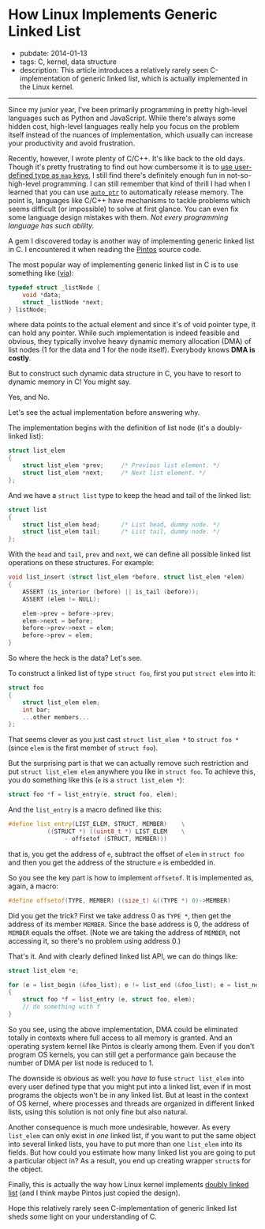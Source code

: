 # How Linux Implements Generic Linked List

- pubdate: 2014-01-13
- tags: C, kernel, data structure
- description: This article introduces a relatively rarely seen C-implementation of generic linked list, which is actually implemented in the Linux kernel.

---

Since my junior year, I've been primarily programming in pretty high-level languages such as Python and JavaScript. While there's always some hidden cost, high-level languages really help you focus on the problem itself instead of the nuances of implementation, which usually can increase your productivity and avoid frustration.

Recently, however, I wrote plenty of C/C++. It's like back to the old days. Though it's pretty frustrating to find out how cumbersome it is to [use user-defined type as `map` keys](http://stackoverflow.com/q/17016175/1240620), I still find there's definitely enough fun in not-so-high-level programming. I can still remember that kind of thrill I had when I learned that you can use [`auto_ptr`](http://www.cplusplus.com/reference/memory/auto_ptr/) to automatically release memory. The point is, languages like C/C++ have mechanisms to tackle problems which seems difficult (or impossible) to solve at first glance. You can even fix some language design mistakes with them. *Not every programming language has such ability.*

A gem I discovered today is another way of implementing generic linked list in C. I encountered it when reading the [Pintos](http://en.wikipedia.org/wiki/Pintos) source code.

The most popular way of implementing generic linked list in C is to use something like ([via](http://pseudomuto.com/development/2013/05/02/implementing-a-generic-linked-list-in-c.html)):

```cpp
typedef struct _listNode {
    void *data;
    struct _listNode *next;
} listNode;
```

where data points to the actual element and since it's of void pointer type, it can hold any pointer. While such implementation is indeed feasible and obvious, they typically involve heavy dynamic memory allocation (DMA) of list nodes (1 for the data and 1 for the node itself). Everybody knows **DMA is costly**.

But to construct such dynamic data structure in C, you have to resort to dynamic memory in C! You might say.

Yes, and No.

Let's see the actual implementation before answering why.

The implementation begins with the definition of list node (it's a doubly-linked list):

```cpp
struct list_elem
{
    struct list_elem *prev;     /* Previous list element. */
    struct list_elem *next;     /* Next list element. */
};
```

And we have a `struct list` type to keep the head and tail of the linked list:

```cpp
struct list
{
    struct list_elem head;      /* List head, dummy node. */
    struct list_elem tail;      /* List tail, dummy node. */
};
```

With the `head` and `tail`, `prev` and `next`, we can define all possible linked list operations on these structures. For example:

```cpp
void list_insert (struct list_elem *before, struct list_elem *elem)
{
    ASSERT (is_interior (before) || is_tail (before));
    ASSERT (elem != NULL);

    elem->prev = before->prev;
    elem->next = before;
    before->prev->next = elem;
    before->prev = elem;
}
```

So where the heck is the data? Let's see.

To construct a linked list of type `struct foo`, first you put `struct elem` into it:

```cpp
struct foo
{
    struct list_elem elem;
    int bar;
    ...other members...
};
```

That seems clever as you just cast `struct list_elem *` to `struct foo *` (since `elem` is the first member of `struct foo`).

But the surprising part is that we can actually remove such restriction and put `struct list_elem elem` anywhere you like in `struct foo`. To achieve this,  you do something like this (`e` is a `struct list_elem *`):

```cpp
struct foo *f = list_entry(e, struct foo, elem);
```

And the `list_entry` is a macro defined like this:

```cpp
#define list_entry(LIST_ELEM, STRUCT, MEMBER)    \
           ((STRUCT *) ((uint8_t *) LIST_ELEM    \
                - offsetof (STRUCT, MEMBER)))
```

that is, you get the address of `e`, subtract the offset of `elem` in `struct foo` and then you get the address of the structure `e` is embedded in.

So you see the key part is how to implement `offsetof`. It is implemented as, again, a macro:

```cpp
#define offsetof(TYPE, MEMBER) ((size_t) &((TYPE *) 0)->MEMBER)
```

Did you get the trick? First we take address 0 as `TYPE *`, then get the address of its member `MEMBER`. Since the base address is 0, the address of `MEMBER` equals the offset. (Note we are taking the address of `MEMBER`, not accessing it, so there's no problem using address 0.)

That's it. And with clearly defined linked list API, we can do things like:

```cpp
struct list_elem *e;

for (e = list_begin (&foo_list); e != list_end (&foo_list); e = list_next (e))
{
    struct foo *f = list_entry (e, struct foo, elem);
    // do something with f
}
```

So you see, using the above implementation, DMA could be eliminated totally in contexts where full access to all memory is granted. And an operating system kernel like Pintos is clearly among them. Even if you don't program OS kernels, you can still get a performance gain because the number of DMA per list node is reduced to 1.

The downside is obvious as well: you *have to* fuse `struct list_elem` into every user defined type that you might put into a linked list, even if in most programs the objects won't be in any linked list. But at least in the context of OS kernel, where processes and threads are organized in different linked lists, using this solution is not only fine but also natural.

Another consequence is much more undesirable, however. As every `list_elem` can only exist in *one* linked list, if you want to put the same object into several linked lists, you have to put more than one `list_elem` into its fields. But how could you estimate how many linked list you are going to put a particular object in? As a result, you end up creating wrapper `struct`s for the object.

Finally, this is actually the way how Linux kernel implements [doubly linked list](https://github.com/torvalds/linux/blob/master/include/linux/list.h) (and I think maybe Pintos just copied the design).

Hope this relatively rarely seen C-implementation of generic linked list sheds some light on your understanding of C.
